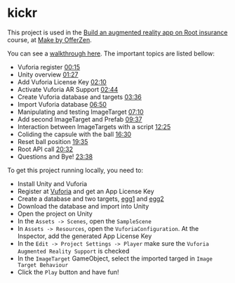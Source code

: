 # kickr
This project is used in the [Build an augmented reality app on Root insurance](https://make.offerzen.com/course/root-insurance-augmented-reality) course, at [Make by OfferZen](https://make.offerzen.com/).

You can see a [walkthrough here](https://drive.google.com/a/fireid.com/file/d/1J9nmuZbas7Fu9cUyj-eBiqYLIi1205Wq/view?usp=sharing). The important topics are listed bellow:
- Vuforia register [00:15]()
- Unity overview [01:27]()
- Add Vuforia License Key [02:10]()
- Activate Vuforia AR Support [02:44]()
- Create Vuforia database and targets [03:36]()
- Import Vuforia database [06:50]()
- Manipulating and testing ImageTarget [07:10]()
- Add second ImageTarget and Prefab [09:37]()
- Interaction between ImageTargets with a script [12:25]()
- Coliding the capsule with the ball [16:30]()
- Reset ball position [19:35]()
- Root API call [20:32]()
- Questions and Bye! [23:38]()

To get this project running locally, you need to:
- Install Unity and Vuforia
- Register at [Vuforia](https://developer.vuforia.com/vui/auth/register) and get an App License Key
- Create a database and two targets, [egg1](https://github.com/OfferZen-Make/arinsuretech-kicker/blob/master/Assets/egg1.jpeg) and [egg2](https://github.com/OfferZen-Make/arinsuretech-kicker/blob/master/Assets/egg2.jpeg)
- Download the database and import into Unity
- Open the project on Unity
- In the `Assets -> Scenes`, open the `SampleScene`
- In `Assets -> Resources`, open the `VuforiaConfiguration`. At the Inspector, add the generated App License Key
- In the `Edit -> Project Settings -> Player` make sure the `Vuforia Augmented Reality Support` is checked
- In the `ImageTarget` GameObject, select the imported targed in `Image Target Behaviour`
- Click the `Play` button and have fun!
